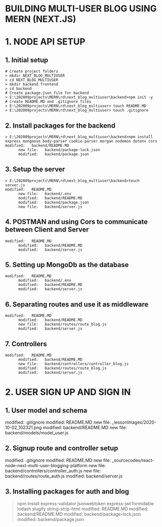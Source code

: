 # BUILDING MULTI-USER BLOG USING MERN (NEXT.JS)

# 1. NODE API SETUP

  ## 1. Initial setup

    # Create project folders
    > mkdir NEXT_BLOG_MULTIUSER
    > cd NEXT_BLOG_MULTIUSER
    > mkdir backend frontend
    > cd backend
    # Create package.json file for backend
    > E:\202009projects\MERN\rd\next_blog_multiuser\backend>npm init -y
    # Create README.MD and .gitignore files
    > E:\202009projects\MERN\rd\next_blog_multiuser> touch README.MD
    > E:\202009projects\MERN\rd\next_blog_multiuser> touch .gitignore

  ## 2. Install packages for the backend

    > E:\202009projects\MERN\rd\next_blog_multiuser\backend>npm install express mongoose body-parser cookie-parser morgan nodemon dotenv cors
    modified:   backend/README.MD
          new file:   backend/package-lock.json
          modified:   backend/package.json

  ## 3. Setup the server

    > E:\202009projects\MERN\rd\next_blog_multiuser\backend>touch server.js
    modified:   README.MD
          new file:   backend/.env
          modified:   backend/README.MD
          modified:   backend/package.json
          new file:   backend/server.js

  ## 4. POSTMAN and using Cors to communicate between Client and Server

    modified:   README.MD
          modified:   backend/README.MD
          modified:   backend/server.js

  ## 5. Setting up MongoDb as the database
    modified:   README.MD
          modified:   backend/.env
          modified:   backend/README.MD
          modified:   backend/server.js     

  ## 6. Separating routes and use it as middleware

    modified:   README.MD
          modified:   backend/README.MD
          new file:   backend/routes/route_blog.js
          modified:   backend/server.js

  ## 7. Controllers

    modified:   README.MD
          modified:   backend/README.MD
          new file:   backend/controllers/controller_blog.js
          modified:   backend/routes/route_blog.js
          modified:   backend/server.js



# 2. USER SIGN UP AND SIGN IN 

## 1. User model and schema

  modified:   .gitignore
        modified:   README.MD
        new file:   _lessonImages/2020-10-02_102321.png
        modified:   backend/README.MD
        new file:   backend/models/model_user.js

## 2. Signup route and controller setup

  modified:   .gitignore
        modified:   README.MD
        new file:   _sourcecodes/react-node-next-multi-user-blogging-platform
        new file:   backend/controllers/controller_auth.js
        new file:   backend/routes/route_auth.js
        modified:   backend/server.js

## 3. Installing packages for auth and blog

  > npm install express-validator jsonwebtoken express-jwt formidable lodash slugify string-strip-html
  modified:   README.MD
        modified:   backend/README.MD
        modified:   backend/package-lock.json
        modified:   backend/package.json        